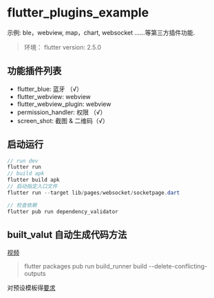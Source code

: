 # flutter_plugins_example

示例: ble，webview, map，chart, websocket ......等第三方插件功能.

> 环境： flutter version: 2.5.0

## 功能插件列表

- flutter_blue: 蓝牙 （√）
- flutter_webview: webview
- flutter_webview_plugin: webview
- permission_handler: 权限 （√）
- screen_shot: 截图 & 二维码（√）

## 启动运行

```java
// run dev
flutter run
// build apk
flutter build apk
// 启动指定入口文件
flutter run --target lib/pages/websocket/socketpage.dart

// 检查依赖
flutter pub run dependency_validator
```

## built_valut 自动生成代码方法

[视频](https://www.youtube.com/watch?v=hNbOSSgpneI)

<!-- 执行生成代码 -->

> flutter packages pub run build_runner build --delete-conflicting-outputs

对预设模板得[要求](https://www.stacksecrets.com/flutter/how-to-use-built_value-library)
